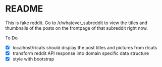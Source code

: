 # README
This is fake reddit. Go to /r/whatever_subreddit to view the titles and thumbnails of the posts on the frontpage of that subreddit right now.

To Do
- [x] localhost/r/cats should display the post titles and pictures from r/cats
- [x] transform reddit API response into domain specific data structure
- [x] style with bootstrap

